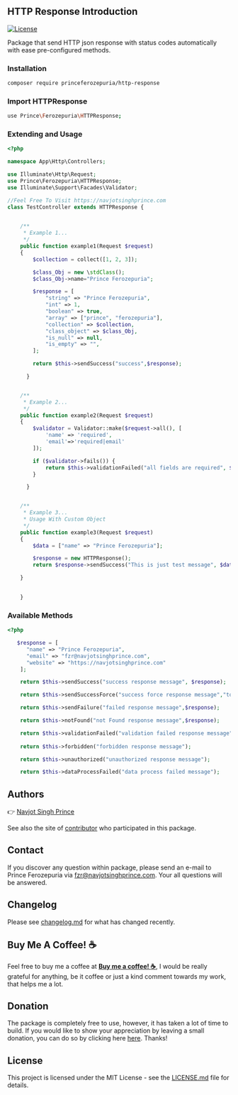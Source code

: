 ## HTTP Response Introduction
[![License](https://img.shields.io/github/license/navjotsinghprince/http-response)](https://github.com/navjotsinghprince/http-response)

Package that send HTTP json response with status codes automatically with ease pre-configured methods.


### Installation 

```bash
composer require princeferozepuria/http-response
```

### Import HTTPResponse

```bash
use Prince\Ferozepuria\HTTPResponse;
```


### Extending and Usage

```php
<?php

namespace App\Http\Controllers;

use Illuminate\Http\Request;
use Prince\Ferozepuria\HTTPResponse;
use Illuminate\Support\Facades\Validator;

//Feel Free To Visit https://navjotsinghprince.com
class TestController extends HTTPResponse {
    

    /**
     * Example 1...
     */
    public function example1(Request $request)
    {
        $collection = collect([1, 2, 3]);

        $class_Obj = new \stdClass();
        $class_Obj->name="Prince Ferozepuria";

        $response = [
            "string" => "Prince Ferozepuria",
            "int" => 1,
            "boolean" => true,
            "array" => ["prince", "ferozepuria"],
            "collection" => $collection,
            "class_object" => $class_Obj,
            "is_null" => null,
            "is_empty" => "",
        ];

        return $this->sendSuccess("success",$response);

      }


    /**
     * Example 2...
     */
    public function example2(Request $request)
    { 
        $validator = Validator::make($request->all(), [
            'name' => 'required',
            'email'=>'required|email'
        ]);

        if ($validator->fails()) {
            return $this->validationFailed("all fields are required", $validator->errors());
        }

      }


    /**
     * Example 3...
     * Usage With Custom Object
     */
    public function example3(Request $request)
    { 
        $data = ["name" => "Prince Ferozepuria"];

        $response = new HTTPResponse();
        return $response->sendSuccess("This is just test message", $data);

    }

      
    }
```


### Available Methods

```php
<?php

   $response = [
      "name" => "Prince Ferozepuria",
      "email" => "fzr@navjotsinghprince.com",
      "website" => "https://navjotsinghprince.com"
    ];

    return $this->sendSuccess("success response message", $response);

    return $this->sendSuccessForce("success force response message","total",$response);

    return $this->sendFailure("failed response message",$response);

    return $this->notFound("not Found response message",$response);

    return $this->validationFailed("validation failed response message",$response);
    
    return $this->forbidden("forbidden response message");

    return $this->unauthorized("unauthorized response message");

    return $this->dataProcessFailed("data process failed message");

```

## Authors
:point_right: [Navjot Singh Prince](https://github.com/navjotsinghprince)

See also the site of [contributor](https://navjotsinghprince.com)
who participated in this package.

## Contact
If you discover any question within package, please send an e-mail to Prince Ferozepuria via [fzr@navjotsinghprince.com](mailto:fzr@navjotsinghprince.com). Your all questions will be answered.

## Changelog
Please see [changelog.md](changelog.md) for what has changed recently.


## Buy Me A Coffee! :coffee: 
Feel free to buy me a coffee at [__Buy me a coffee! :coffee:__]( https://ko-fi.com/princeferozepuria), I would be really grateful for anything, be it coffee or just a kind comment towards my work, that helps me a lot.

## Donation
The package is completely free to use, however, it has taken a lot of time to build. If you would like to show your appreciation by leaving a small donation, you can do so by clicking here [here](https://www.paypal.com/paypalme/navjotsinghprince). Thanks!

## License
This project is licensed under the MIT License - see the [LICENSE.md](LICENSE.md)
file for details.
